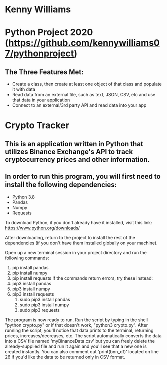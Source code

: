 Kenny Williams
==============

Python Project 2020 (https://github.com/kennywilliams07/pythonproject)
======================================================================

The Three Features Met:
-----------------------
* Create a class, then create at least one object of that class and populate it with data
* Read data from an external file, such as text, JSON, CSV, etc and use that data in your application
* Connect to an external/3rd party API and read data into your app

Crypto Tracker
==================

This is an application written in Python that utilizes Binance Exchange's API to track cryptocurrency prices and other information.
-----------------------------------------------------------------------------------------------------------------------------------

In order to run this program, you will first need to install the following dependencies:
----------------------------------------------------------------------------------------
* Python 3.8
* Pandas
* Numpy
* Requests

To download Python, if you don't already have it installed, visit this link: https://www.python.org/downloads/

After downloading, return to the project to install the rest of the dependencies (if you don't have them installed globally on your machine).

Open up a new terminal session in your project directory and run the following commands:
1. pip install pandas
2. pip install numpy
3. pip install requests
If the commands return errors, try these instead:
1. pip3 install pandas
2. pip3 install numpy
3. pip3 install requests
    1. sudo pip3 install pandas
    2. sudo pip3 install numpy
    3. sudo pip3 requests

The program is now ready to run. Run the script by typing in the shell "python crypto.py" or if that doesn't work, "python3 crypto.py". After running the script, you'll notice that data prints to the terminal, returning prices, increases/decreases, etc. The script automatically converts the data
into a CSV file named 'myBinanceData.csv' but you can freely delete the already-supplied file and run it again and you'll see that a new one is created instantly. You can also comment out 'print(bnn_df)' located on line 26 if you'd like the data to be returned only in CSV format.